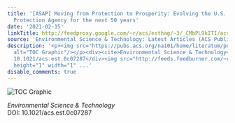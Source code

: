 ```yaml
---
title: '[ASAP] Moving from Protection to Prosperity: Evolving the U.S. Environmental
  Protection Agency for the next 50 years'
date: '2021-02-15'
linkTitle: http://feedproxy.google.com/~r/acs/esthag/~3/_CMbPL9kITI/acs.est.0c07287
source: 'Environmental Science & Technology: Latest Articles (ACS Publications)'
description: '<p><img src="https://pubs.acs.org/na101/home/literatum/publisher/achs/journals/content/esthag/0/esthag.ahead-of-print/acs.est.0c07287/20210215/images/medium/es0c07287_0005.gif"
  alt="TOC Graphic"/></p><div><cite>Environmental Science & Technology</cite></div><div>DOI:
  10.1021/acs.est.0c07287</div><img src="http://feeds.feedburner.com/~r/acs/esthag/~4/_CMbPL9kITI"
  height="1" width="1" ...'
disable_comments: true
---
```

<p><img src="https://pubs.acs.org/na101/home/literatum/publisher/achs/journals/content/esthag/0/esthag.ahead-of-print/acs.est.0c07287/20210215/images/medium/es0c07287_0005.gif" alt="TOC Graphic"/></p><div><cite>Environmental Science & Technology</cite></div><div>DOI: 10.1021/acs.est.0c07287</div><img src="http://feeds.feedburner.com/~r/acs/esthag/~4/_CMbPL9kITI" height="1" width="1" ...
